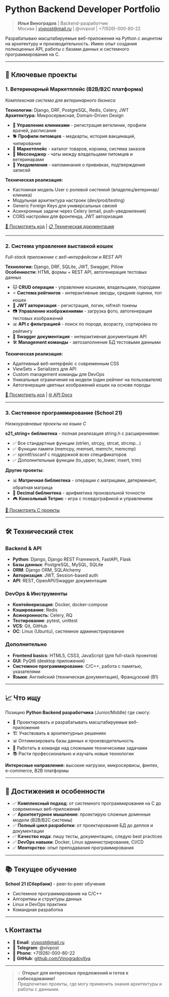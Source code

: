 # Python Backend Developer Portfolio

> **Илья Виноградов** | Backend-разработчик  
> Москва | <vivpost@mail.ru> | @vivpost | +7(926)-000-80-22

Разрабатываю масштабируемые веб-приложения на Python с акцентом на архитектуру и производительность. Имею опыт создания полноценных API, работы с базами данных и системного программирования на C.

---

## 🚀 Ключевые проекты

### 1. **Ветеринарный Маркетплейс (B2B/B2C платформа)**

*Комплексная система для ветеринарного бизнеса*

**Технологии:** Django, DRF, PostgreSQL, Redis, Celery, JWT  
**Архитектура:** Микросервисная, Domain-Driven Design

- 🏥 **Управление клиниками** - регистрация ветклиник, профили врачей, расписание
- 🐕 **Профили питомцев** - медкарты, история вакцинаций, чипирование
- 🛒 **Маркетплейс** - каталог товаров, корзина, система заказов
- 💬 **Мессенджер** - чаты между владельцами питомцев и ветеринарами
- 🔔 **Уведомления** - напоминания о прививках, подтверждения записей

**Техническая реализация:**

- Кастомная модель User с ролевой системой (владелец/ветеринар/клиника)
- Модульная архитектура настроек (dev/prod/testing)
- Generic Foreign Keys для универсальных связей
- Асинхронные задачи через Celery (email, push-уведомления)
- CORS настройки для фронтенда, JWT авторизация

[📂 Посмотреть код](./python/grug) | [📋 Техническая документация](./python/grug/README.md)

---

### 2. **Система управления выставкой кошек**

*Full-stack приложение с веб-интерфейсом и REST API*

**Технологии:** Django, DRF, SQLite, JWT, Swagger, Pillow  
**Особенности:** HTML формы + REST API, автогенерация тестовых данных

- 🐱 **CRUD операции** - управление кошками, владельцами, породами
- ⭐ **Система рейтингов** - интерактивные звезды, средние оценки, топ кошек
- 🔐 **JWT авторизация** - регистрация, логин, refresh токены
- 📷 **Управление изображениями** - загрузка фото, автогенерация тестовых изображений
- 📊 **API с фильтрацией** - поиск по породе, возрасту, сортировка по рейтингу
- 📖 **Swagger документация** - интерактивная документация API
- 🛠️ **Management команды** - автозаполнение БД тестовыми данными

**Техническая реализация:**

- Адаптивный веб-интерфейс с современным CSS
- ViewSets + Serializers для API
- Custom management команды для DevOps
- Уникальные ограничения на модели (один рейтинг на пользователя)
- Автогенерация цветных изображений кошек на основе породы

[📂 Посмотреть код](./python/Workmate%20-%20Django) | [🌐 API Docs](./python/Workmate%20-%20Django/workmate/API_DOCUMENTATION.md)

---

### 3. **Системное программирование (School 21)**

*Низкоуровневые проекты на языке C*

**s21_string+ библиотека** - полная реализация string.h с расширениями:

- ✅ Все стандартные функции (strlen, strcpy, strcat, strcmp...)  
- ✅ Функции памяти (memcpy, memset, memchr, memcmp)
- ✅ sprintf/sscanf с поддержкой всех спецификаторов
- ✅ Дополнительные функции (to_upper, to_lower, insert, trim)

**Другие проекты:**

- 📊 **Матричная библиотека** - операции с матрицами, детерминант, обратная матрица
- 🔢 **Decimal библиотека** - арифметика произвольной точности
- 🎮 **Консольный Тетрис** - игра с псевдографикой и управлением

[📂 Посмотреть C проекты](./C)

---

## 🛠️ Технический стек

### Backend & API

- **Python**: Django, Django REST Framework, FastAPI, Flask
- **Базы данных**: PostgreSQL, MySQL, SQLite
- **ORM**: Django ORM, SQLAlchemy  
- **Авторизация**: JWT, Session-based auth
- **API**: REST, OpenAPI/Swagger документация

### DevOps & Инструменты  

- **Контейнеризация**: Docker, docker-compose
- **Кэширование**: Redis
- **Асинхронность**: Celery, RQ
- **Тестирование**: pytest, unittest
- **VCS**: Git, GitHub
- **ОС**: Linux (Ubuntu), системное администрирование

### Дополнительно

- **Frontend basics**: HTML5, CSS3, JavaScript (для full-stack проектов)
- **GUI**: PyQt6 (desktop приложения)
- **Системное программирование**: C/C++, работа с памятью, указателями
- **Языки**: Английский (техническая документация), Французский (B1)

---

## 📈 Что ищу

Позицию **Python Backend разработчика** (Junior/Middle) где смогу:

- 🚀 Проектировать и разрабатывать масштабируемые веб-приложения
- 🏗️ Участвовать в архитектурных решениях
- 📊 Оптимизировать базы данных и производительность
- 🤝 Работать в команде над сложными техническими задачами
- 📚 Расти профессионально и изучать новые технологии

**Интересные направления:** высокие нагрузки, микросервисы, финтех, e-commerce, B2B платформы

---

## 🎯 Достижения и особенности

- ✅ **Комплексный подход**: от системного программирования на C до современных веб-приложений
- ✅ **Архитектурное мышление**: проектирую сложные доменные модели (B2B/B2C системы)  
- ✅ **Полный цикл разработки**: от проектирования БД до деплоя и документации
- ✅ **Качество кода**: пишу тесты, документацию, следую best practices
- ✅ **DevOps навыки**: Docker, Linux администрирование, CI/CD
- ✅ **Менторство**: опыт преподавания программирования

---

## 📚 Текущее обучение

**School 21 (Сбербанк)** - peer-to-peer обучение

- Системное программирование на C/C++
- Алгоритмы и структуры данных  
- Linux и DevOps практики
- Командная разработка

---

## 📞 Контакты

- 📧 **Email**: <vivpost@mail.ru>
- 💬 **Telegram**: @vivpost  
- 📱 **Phone**: +7(926)-000-80-22
- 🐙 **GitHub**: [github.com/VinogradovIlya](https://github.com/VinogradovIlya)

---

> 💡 **Открыт для интересных предложений и готов к собеседованию!**  
> Предпочитаю проекты, где могу применить знания архитектуры и работы с данными.

<!-- 
Раскомментируйте для GitHub статистики:
![GitHub Stats](https://github-readme-stats.vercel.app/api?username=VinogradovIlya&show_icons=true&theme=dark&count_private=true)
![Top Languages](https://github-readme-stats.vercel.app/api/top-langs/?username=VinogradovIlya&layout=compact&theme=dark)
-->